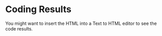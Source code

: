 <h1>Coding Results</h1>
You might want to insert the HTML into a Text to HTML editor to see the code results.
